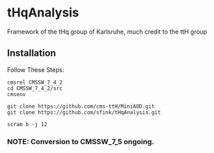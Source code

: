 tHqAnalysis
=======

Framework of the tHq group of Karlsruhe, much credit to the ttH group

## Installation
Follow These Steps:

    cmsrel CMSSW_7_4_2
    cd CMSSW_7_4_2/src
    cmsenv

    git clone https://github.com/cms-ttH/MiniAOD.git
    git clone https://github.com/sfink/tHqAnalysis.git
    
    scram b -j 12


### NOTE: Conversion to CMSSW_7_5 ongoing. 
